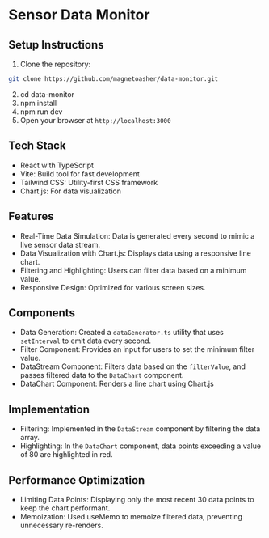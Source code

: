 # Sensor Data Monitor

## Setup Instructions

1. Clone the repository:

```bash
git clone https://github.com/magnetoasher/data-monitor.git
```

2. cd data-monitor
3. npm install
4. npm run dev
5. Open your browser at `http://localhost:3000`

## Tech Stack

- React with TypeScript
- Vite: Build tool for fast development
- Tailwind CSS: Utility-first CSS framework
- Chart.js: For data visualization

## Features

- Real-Time Data Simulation: Data is generated every second to mimic a live sensor data stream.
- Data Visualization with Chart.js: Displays data using a responsive line chart.
- Filtering and Highlighting: Users can filter data based on a minimum value.
- Responsive Design: Optimized for various screen sizes.

## Components

- Data Generation: Created a `dataGenerator.ts` utility that uses `setInterval` to emit data every second.
- Filter Component: Provides an input for users to set the minimum filter value.
- DataStream Component: Filters data based on the `filterValue`, and passes filtered data to the `DataChart` component.
- DataChart Component: Renders a line chart using Chart.js

## Implementation

- Filtering: Implemented in the `DataStream` component by filtering the data array.
- Highlighting: In the `DataChart` component, data points exceeding a value of 80 are highlighted in red.

## Performance Optimization

- Limiting Data Points: Displaying only the most recent 30 data points to keep the chart performant.
- Memoization: Used useMemo to memoize filtered data, preventing unnecessary re-renders.
